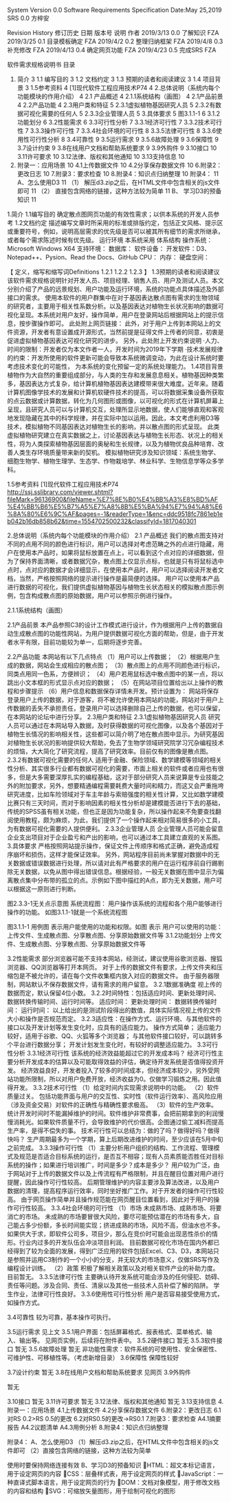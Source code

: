 System	Version 0.0
Software Requirements Specification	Date:May 25,2019
SRS 0.0	方梓安

Revision History 修订历史
日期	版本号	说明	作者
2019/3/13	0.0	了解知识	FZA
2019/3/25	0.1	目录模板确定	FZA
2019/4/2	0.2	整理归纳框架	FZA
2019/4/8	0.3	补充修改	FZA
2019/4/13	0.4	确定网页功能	FZA
2019/4/23	0.5	完成SRS	FZA


软件需求规格说明书
目录
1. 简介	3
1.1 编写目的	3
1.2 文档约定	3
1.3 预期的读者和阅读建议	3
1.4 项目背景	3
1.5参考资料	4
[1]现代软件工程应用技术P74	4
2.总体说明（系统内每个功能模块的作用介绍）	4
2.1 产品概述	4
2.1.1系统结构（画图）	4
2.1产品前景	4
2.2产品功能	4
2.3用户类和特征	5
2.3.1虚拟植物基因研究人员	5
2.3.2有数据可视化需要的任何人	5
2.3.3企业管理人员	5
3.具体要求	5
图3.1.1-1	6
3.1.2功能划分	6
3.2性能需求	6
3.3可行性分析	7
3.3.1经济可行性	7
3.3.2技术可行性	7
3.3.3操作可行性	7
3.3.4社会环境的可行性	8
3.3.5法律可行性	8
3.3.6使用性可行性分析	8
3.4可靠性	9
3.5运行需求	9
3.5.6故障处理	9
3.6保障性	9
3.7设计约束	9
3.8在线用户文档和帮助系统要求	9
3.9外购件	9
3.10接口	10
3.11许可要求	10
3.12法律、版权和其他通知	10
3.13支持信息	10
4. 附录一：应用场景	10
4.1上传数据文件	10
4.2分享保存数据文件	10
6.附录2：更改日志	10
7.附录3：要求检查	10
8.附录4：知识点归纳整理	10
附录4：	11
A、怎么使用D3	11
（1） 解压d3.zip之后，在HTML文件中包含相关的js文件即可	11
（2） 直接包含网络的链接，这种方法较为简单	11
B、 学习D3的预备知识	11











1.简介
1.1编写目的
确定散点图网页功能的有效性需求；以供本系统的开发人员参考
1.2文档约定
  描述编写文章时所采用的标准或排版约定，包括正文风格、提示区或重要符号，例如，说明高层需求的优先级是否可以被其所有细节的需求所继承，或者每个需求陈述时候有优先级。
运行环境
本系统采用    体系结构
操作系统：Microsoft Windows X64
支持环境：
数据库：
软件设备：
开发软件：D3、Notepad++、Pysion、Read the Docs、GitHub
CPU：
内存：
硬盘空间：

【
定义，缩写和缩写词Definitions
  1.2.1
  1.2.2
1.2.3
 】
1.3预期的读者和阅读建议
该软件需求规格说明针对开发人员、项目经理、销售人员、用户及测试人员。本文分别介绍了产品的远景规划、用户功能及运行环境，系统的功能点具体描述及外部接口的需求。
使用本软件的用户群集中在对于基因表达散点图有需求的生物领域的研究者，主要用于相关性系数分析。以及基因表达对植物生长状况影响的数据可视化呈现。本系统对用户友好，操作简单，用户在登录网站后根据网站上的提示信息，按步骤操作即可。
此处附上网页链接：
此外，对于用户上传到本网站上的文件资源，开发者有意设置成开源形式，当然前提是征得文件上传者的同意，初衷是促进虚拟植物基因表达可视化研究的进步。
另外，此处附上开发约束说明
·人力、时间的限制：开发者仅为本文作者一人，开发时间为2019年下学期
·技术发展规律的约束：开发所使用的软件更新可能会导致本系统微调变动，为此在设计系统时要考虑技术变化的可能性， 为本系统的变化预留一定的系统处理能力。
1.4项目背景
植物作为大自然的重要组成部分，与人类的生存和发展息息相关。植物基因种类繁多，基因表达方式复杂，给计算机植物基因表达建模带来很大难度。近年来。随着计算机图像学技术的发展和计算机软硬件技术的提高，可以将数据采集设备所获取的点云数据或计算数据，转化为几何图形或图像，以可视化的形式在计算机屏幕上呈现，且研究人员可以与计算机交互，处理所显示地数据，使人们能够直观和客观地发现隐藏在其中的科学规律，并在实际中加以运用。因此，本文考虑利用D3等技术，模拟植物不同基因表达对植物生长的影响，并以散点图的形式呈现。
此类虚拟植物研究建立在真实数据之上，讨论基因表达与植物生长形态、状况上的相关性，将为人类探索植物基因层面的奥秘和生长规律，以及为植物优良品种培育、改善人类生存环境质量带来新的契机。
模拟植物研究涉及知识领域：系统生物学、细胞生物学、植物生理学、生态学、作物栽培学、林业科学、生物信息学等众多学科。

   1.5参考资料
[1]现代软件工程应用技术P74
http://ssj.sslibrary.com/viewer.shtml?fileMark=96136900&fileName=%E7%8E%B0%E4%BB%A3%E8%BD%AF%E4%BB%B6%E5%B7%A5%E7%A8%8B%E5%BA%94%E7%94%A8%E6%8A%80%E6%9C%AF&pages=-1&readerType=1&enc=ddc9518fc7861eb1eb042b16db858b62&time=1554702500232&classifyId=1817040301


2.总体说明（系统内每个功能模块的作用介绍）
 2.1 产品概述
我们的散点图支持对不同的点用不同的颜色进行标识，用户可以选择对考虑范畴之外的点进行隐藏，用户在使用本产品时，如果将鼠标放置在点上，可以看到这个点对应的详细数据，但为了保持界面清晰，或者数据冗杂，散点图上仅显示点标，也就是只有将鼠标选中点时，点对应的数据才会详细显示，在使用本产品时，用户可以选择阅读开发者文档，当然，严格按照网络的提示进行操作是最简便的选择。
用户可以使用本产品进行数据的可视化，我们提供虚拟植物基因与植物生长状态相关的模拟散点图示例例，包含构成散点图的原始数据，用户可以参照示例进行操作。

2.1.1系统结构（画图）

2.1产品前景
本产品参照C3的设计工作模式进行设计，作为根据用户上传的数据自动生成散点图的功能性网站，为用户提供数据可视化方面的帮助，但是，由于开发者水平有限，目前功能较为单一，后期将逐步完善。

2.2产品功能
本网站有以下几点特点
（1）用户可以上传数据；
（2）根据用户生成的数据，网站会生成相应的散点图；
（3）散点图上的点用不同颜色进行标识，同类点用同一色系，方便辨识；
（4）用户若用鼠标选中散点图中的某一点，将以跳出小文本框的形式显示点对应的数据；
（5）在网站项目位置给出以上操作的教程和步骤提示
（6）用户信息和数据保存详情未开发。预计设置为：
网站将保存登录用户上传的数据，对于游客，将不被允许使用本网站的功能，网站对于用户上传数据的丢失不承担责任，登录用户可以选择删除自己上传的数据，也可以保留，在本网站的论坛中进行分享。
2.3用户类和特征
2.3.1虚拟植物基因研究人员
研究人员可以通过在本网站导入数据，及时获得数据的可视化图像，以及各个基因对于植物生长情况的影响相关性，这些都可以简介明了地在散点图中显示。为研究基因对植物生长状况的影响提供较大帮助，免去了生物学领域研究院学习冗杂编程技术的烦恼，大大简化了研究流程，提高了研究效率。目前仅有的图像是散点图。
2.3.2有数据可视化需要的任何人
适用于金融、保险领域、数学建模等领域的相关性分析、其实很多行业都有数据可视化的需要，市面上相关的软件或者应用也有很多，但是大多需要深厚扎实的编程基础，这对于部分研究人员来说算是专业技能之外的附加要求，另外，想要精通编程需要耗费大量时间和精力，而这又会严重拖垮研究进度，比如车险领域对于车主年龄与索赔强度的相关性计算，又比如数学建模比赛只有三天时间，而对于影响因素的相关性分析却是建模能否进行下去的基础，传统的SPSS虽有相关功能，但也正是因为功能复杂，所以操作起来不免要查找翻阅使用教程，颇为麻烦，为此，我们提供了一个操作起来相对简易很多的小工具，为有数据可视化需要的人提供便利。
2.3.3企业管理人员
企业管理人员可能会留意企业支出项目对于企业盈亏和产出的影响，也可以通过本工具建立直观的关系图。
3.具体要求
严格按照网站提示操作，保证文件上传顺序和格式正确，避免造成程序崩坏和损伤，这样才能保证效率。
另外，网站程序目前尚未掌握对数据中的无关数据或错误数据进行处理，所以请对此有严格要求的用户在运行程序前自行踢剔除无关数据，以免从图中得出错误信息。根据经验，一般无关数据在图中显示为偏离散点集中分布带的孤立的点。示例如下图中描红的A点，即为无关数据，用户可以根据这一原则进行判断。

图2.3.3-1无关点示意图
  系统流程图：
用户操作该系统的流程和各个用户能够进行操作的功能。
如图3.1.1-1就是一个系统流程图

图3.1.1-1
用例图
表示用户能使用的功能和权限。如图    表示 用户可以使用的功能：上传文件、生成散点图、分享散点图、分享原始数据文件等
3.1.2功能划分
上传文件、生成散点图、分享散点图、分享原始数据文件等

3.2性能需求
部分浏览器可能不支持本网站，经测试，建议使用谷歌浏览器、搜狐浏览器、QQ浏览器等打开本网页。
对于上传的数据文件有要求，上传文件夹和压缩包是不被允许的，请在每个文件收集框内放入对应的数据文件。
由于服务器限制，网站默认不保存数据文件，请有需求的用户留意。
3.2.1数据准确度
视上传的数据而定，默认保留4位小数。
3.2.2时间特性：包括适应时间、更新处理时间、数据转换传输时间、运行时间等。
适应时间：
更新处理时间：
数据转换传输时间：
运行时间：
以上给出的是测试阶段得出的数值，具体实际情况视上传的文件大小和操作是否规范而定。
3.2.3适应性：在操作方式、运行环境、与其他软件的接口以及开发计划等发生变化时，应具有的适应能力。
操作方式简单；
适应能力较好，适用于谷歌、QQ、火狐等多个浏览器；
与其他软件接口较好，可以跳转多个平台进行数据分享；
开发计划发生变化时，有较好的调整适应能力。
3.3可行性分析
3.3.1经济可行性
该系统的经济效益能超过它的开发成本吗？
经济可行性主要分析开发成本的估算以及可能取得效益的评估，确定待开发系统是否值得投资开发。
经济效益良好，开发者投入了较多的时间成本，但经济成本较少，另外受网站功能所限制，所以对用户免费开放，经济收益为0。仅做学习锻炼之用。因此值得开发。
3.3.2技术可行性
（1）给定时间内实现需求说明中的功能。
（2）软件质量过关。
包括功能界面与用户的交互性、实时性（软件运行效率）、高风险应用（涉及资金交易）对软件的正确性与精确性要求极高。
（3）软件的生产效率。
统计开发时间时不能漏掉维护的时间。软件维护非常费事，会把前期拿到的利润慢慢消耗光。如果软件质量不行，会导致维护的代价很高。企图通过偷工减料而提高生产率，是得不偿失的事。
技术可行性可以总结为：做的了吗？做得好吗？做得快吗？
生产周期最多为一个学期，算上后期改进维护的时间，至少应该在5月中旬之前完成。
3.3.3操作可行性
（1）主要分析用户组织的结构、工作流程、管理模式及规范是否适合目标系统的运行，是否互不相容；现有人员素质能否胜任对目标系统的操作；如果进行培训推广，时间是多少？成本是多少？
用户较为广泛，由于网站对于上传的数据文件以及上传流程有严格限制，并且在醒目位置对用户进行提醒，因此操作可行性较高。
后期管理维护的内容主要涉及算法改进，以及用户数据的清理，提高程序运行效率，同时坐好推广工作。对于开发者的操作可行性较高。
由于网页操作简单并且操作规范能在网页醒目位置看到，因此对于用户的操作可行性较高。
3.3.4社会环境的可行性
（1）市场
  	未成熟市场、成熟市场、将要消亡的市场。
未成熟的市场要冒很大风险，要尽可能预估潜在的市场有多大，自己能占多少份额，多长时间能实现；挤进成熟的市场，风险不高，但油水也不多。如果供大于求，即软件公司多，项目少，那么在竞价时可能会出现恶性杀价的情形。行业内过多的开发队伍会冲淡项目利润。
目前数据可视化市场在国内外都已经得到了较为全面的发展，得到广泛应用的软件包括Excel、C3、D3，本网站只是参照并运用C3制作的一个小小的分支，并无较大的市场意义，仅做SRS写作及编程设计训练。
（2）政策
积极了解相关政策以及对相关软件产业的补助力度。
目前暂无。
3.3.5法律可行性
主要确认待开发系统可能会涉及的任何侵犯、妨碍、责任等问题。涉及合同、责任、清泉以及其他一些技术人员补偿了解的陷阱。
学生作业，法律可行性良好。
3.3.6使用性可行性分析
用户是否容易接受使用方式，如操作方式。

3.4可靠性
较为可靠，基本操作可执行。

3.5运行需求
见上文
3.5.1用户界面：包括屏幕格式、报表格式、菜单格式、输入、输出等。
见网页实例，后续将在附件表中。
3.5.2硬件接口
暂无
3.5.3软件接口
暂无
3.5.6故障处理
暂无
非功能性需求：软件系统的可使用性、安全保密性、可维护性、可移植性等。（考虑新增目录）
3.6保障性
保障性较好

3.7设计约束
暂无
3.8在线用户文档和帮助系统要求
见网页
3.9外购件

暂无

3.10接口
暂无
3.11许可要求
暂无
3.12法律、版权和其他通知
暂无
3.13支持信息
4.附录一：应用场景
4.1上传数据文件
4.2分享保存数据文件
6.附录2：更改日志 
6.1对RS 0.2>RS 0.5的更改
6.2对RS0.5的更改->RS0.1
7.附录3：要求检查
A4.1摘要报告
A4.2议题清单
A4.3用例分析
8.附录4：知识点归纳整理












附录4：
A、怎么使用D3
（1）解压d3.zip之后，在HTML文件中包含相关的js文件即可
（2）直接包含网络的链接，这种方法较为简单
<script src="http://d3js.org/d3.v3.min.js" charset="utf-8"></script>
使用时要保持网络连接有效
B、学习D3的预备知识
HTML：超文本标记语言，用于设定网页的内容
CSS：层叠样式表，用于设定网页的样式
JavaScript：一种直译式脚本语言，用于设定网页的行为
DOM：文档对象模型，用于修改文档的内容和结构
SVG：可缩放矢量图形，用于绘制可视化的图形
